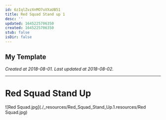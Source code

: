 ```yaml
---
id: 6zIqlZvzXnMO7uVXaUB51
title: Red Squad Stand up 1
desc: ''
updated: 1645225706350
created: 1645225706350
stub: false
isDir: false
---
```

My Template
---

_Created at 2018-08-01._
_Last updated at 2018-08-02._




---

# Red Squad Stand Up


![Red Squad.jpg](./_resources/Red_Squad_Stand_Up.1.resources/Red Squad.jpg)

